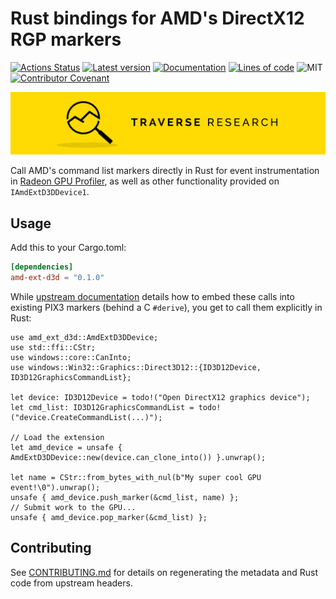 # Rust bindings for AMD's DirectX12 RGP markers

[![Actions Status](https://github.com/Traverse-Research/amd-ext-d3d-rs/workflows/Continuous%20integration/badge.svg)](https://github.com/Traverse-Research/amd-ext-d3d-rs/actions)
[![Latest version](https://img.shields.io/crates/v/amd-ext-d3d-rs.svg)](https://crates.io/crates/amd-ext-d3d-rs)
[![Documentation](https://docs.rs/amd-ext-d3d-rs/badge.svg)](https://docs.rs/amd-ext-d3d-rs)
[![Lines of code](https://tokei.rs/b1/github/Traverse-Research/amd-ext-d3d-rs)](https://github.com/Traverse-Research/amd-ext-d3d-rs)
![MIT](https://img.shields.io/badge/license-MIT-blue.svg)
[![Contributor Covenant](https://img.shields.io/badge/contributor%20covenant-v1.4%20adopted-ff69b4.svg)](../master/CODE_OF_CONDUCT.md)

[![Banner](banner.png)](https://traverseresearch.nl)

Call AMD's command list markers directly in Rust for event instrumentation in [Radeon GPU Profiler], as well as other functionality provided on `IAmdExtD3DDevice1`.

## Usage

Add this to your Cargo.toml:

```toml
[dependencies]
amd-ext-d3d = "0.1.0"
```

While [upstream documentation] details how to embed these calls into existing PIX3 markers (behind a C `#derive`), you get to call them explicitly in Rust:

```rust,no_run
use amd_ext_d3d::AmdExtD3DDevice;
use std::ffi::CStr;
use windows::core::CanInto;
use windows::Win32::Graphics::Direct3D12::{ID3D12Device, ID3D12GraphicsCommandList};

let device: ID3D12Device = todo!("Open DirectX12 graphics device");
let cmd_list: ID3D12GraphicsCommandList = todo!("device.CreateCommandList(...)");

// Load the extension
let amd_device = unsafe { AmdExtD3DDevice::new(device.can_clone_into()) }.unwrap();

let name = CStr::from_bytes_with_nul(b"My super cool GPU event!\0").unwrap();
unsafe { amd_device.push_marker(&cmd_list, name) };
// Submit work to the GPU...
unsafe { amd_device.pop_marker(&cmd_list) };
```

[Radeon GPU Profiler]: https://gpuopen.com/rgp/
[upstream documentation]: https://radeon-gpuprofiler.readthedocs.io/en/latest/#directx12-user-markers

## Contributing

See [CONTRIBUTING.md](CONTRIBUTING.md) for details on regenerating the metadata and Rust code from upstream headers.
